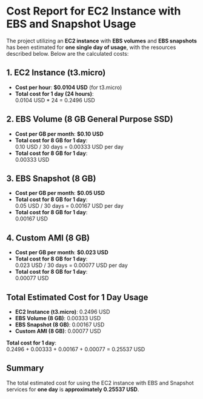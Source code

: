 # Cost Report for EC2 Instance with EBS and Snapshot Usage

The project utilizing an **EC2 instance** with **EBS volumes** and **EBS snapshots** has been estimated for **one single day of usage**, with the resources described below. Below are the calculated costs:

## 1. **EC2 Instance (t3.micro)**

- **Cost per hour**: **$0.0104 USD** (for t3.micro)
- **Total cost for 1 day (24 hours)**:  
  0.0104 USD \* 24 = 0.2496 USD

## 2. **EBS Volume (8 GB General Purpose SSD)**

- **Cost per GB per month**: **$0.10 USD**
- **Total cost for 8 GB for 1 day**:  
  0.10 USD / 30 days = 0.00333 USD per day
- **Total cost for 8 GB for 1 day**:  
  0.00333 USD

## 3. **EBS Snapshot (8 GB)**

- **Cost per GB per month**: **$0.05 USD**
- **Total cost for 8 GB for 1 day**:  
  0.05 USD / 30 days = 0.00167 USD per day
- **Total cost for 8 GB for 1 day**:  
  0.00167 USD

## 4. **Custom AMI (8 GB)**

- **Cost per GB per month**: **$0.023 USD**
- **Total cost for 8 GB for 1 day**:  
  0.023 USD / 30 days = 0.00077 USD per day
- **Total cost for 8 GB for 1 day**:  
  0.00077 USD

## **Total Estimated Cost for 1 Day Usage**

- **EC2 Instance (t3.micro)**: 0.2496 USD
- **EBS Volume (8 GB)**: 0.00333 USD
- **EBS Snapshot (8 GB)**: 0.00167 USD
- **Custom AMI (8 GB)**: 0.00077 USD

**Total cost for 1 day**:  
0.2496 + 0.00333 + 0.00167 + 0.00077 = 0.25537 USD

## **Summary**

The total estimated cost for using the EC2 instance with EBS and Snapshot services for **one day** is **approximately 0.25537 USD**.
